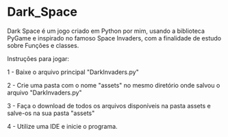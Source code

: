 # Dark_Space
Dark Space é um jogo criado em Python por mim, usando a biblioteca PyGame e inspirado no famoso Space Invaders, com a finalidade de estudo sobre Funções e classes.

Instruções para jogar:

1 - Baixe o arquivo principal "DarkInvaders.py"

2 - Crie uma pasta com o nome "assets" no mesmo diretório onde salvou o arquivo "DarkInvaders.py"

3 - Faça o download de todos os arquivos disponíveis na pasta assets e salve-os na sua pasta "assets" 

4 - Utilize uma IDE e inicie o programa.

